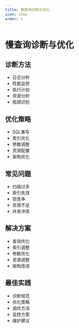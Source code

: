```yaml
---
title: 慢查询诊断与优化
icon: slow
order: 5
---
```


# 慢查询诊断与优化

## 诊断方法
- 日志分析
- 性能监控
- 执行计划
- 资源分析
- 瓶颈识别

## 优化策略
- SQL重写
- 索引优化
- 参数调整
- 资源配置
- 架构优化

## 常见问题
- 扫描过多
- 索引失效
- 锁竞争
- 资源不足
- 并发冲突

## 解决方案
- 查询优化
- 索引调整
- 参数优化
- 资源调整
- 架构改进

## 最佳实践
- 诊断规范
- 优化策略
- 调优方法
- 监控方案
- 维护建议
